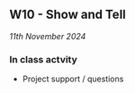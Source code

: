 ## W10 - Show and Tell

*11th November 2024*
<!--
1. Introduction to [A4](/41934/Assignments/A4)
1. Introduction to [A5](/41934/Assignments/A5)
2. ___ [Node-RED]
-->
### In class actvity
* Project support / questions



<!--
## Session 10 - Node-RED

*11th November 2024*

1. Introduction to [A4](/41934/Assignments/A4)
1. Introduction to [A5](/41934/Assignments/A5)
2. ___ [Node-RED]

### In class actvity
* Project support / questions
* [Node-RED] exercise

[Node-RED]: /41934/Concepts/NodeRed
-->
